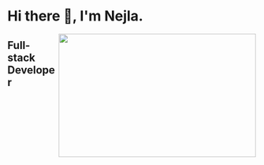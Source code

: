 # Hi there :wave:, I'm Nejla. 

<img src="https://media.giphy.com/media/xuXzcHMkuwvf2/source.gif" align="right" width="400" height="250">

## Full-stack Developer




